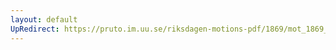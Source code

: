 ```yaml
---
layout: default
UpRedirect: https://pruto.im.uu.se/riksdagen-motions-pdf/1869/mot_1869__ak__46/mot_1869__ak__46-002.pdf
---
```

